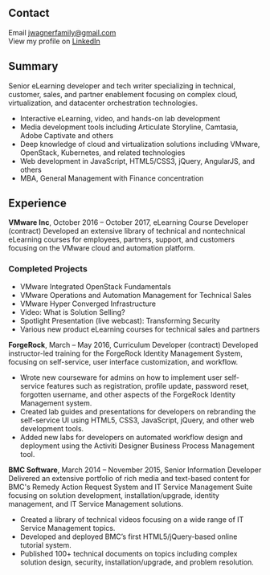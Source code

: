 ## Contact
Email jwagnerfamily@gmail.com<br>
View my profile on 
<a href="https://www.linkedin.com/in/jwagner6/" target="new">LinkedIn</a>

## Summary
Senior eLearning developer and tech writer specializing in technical, customer, sales, and partner enablement focusing on complex cloud, virtualization, and datacenter orchestration technologies.
* Interactive eLearning, video, and hands-on lab development
* Media development tools including Articulate Storyline, Camtasia, Adobe Captivate and others
* Deep knowledge of cloud and virtualization solutions including VMware, OpenStack, Kubernetes, and related technologies
* Web development in JavaScript, HTML5/CSS3, jQuery, AngularJS, and others
* MBA, General Management with Finance concentration

## Experience
**VMware Inc**, October 2016 – October 2017, eLearning Course Developer (contract)
Developed an extensive library of technical and nontechnical eLearning courses for employees, partners, support, and customers focusing on the VMware cloud and automation platform.
### Completed Projects
* VMware Integrated OpenStack Fundamentals
* VMware Operations and Automation Management for Technical Sales
* VMware Hyper Converged Infrastructure
* Video: What is Solution Selling?
* Spotlight Presentation (live webcast): Transforming Security
* Various new product eLearning courses for technical sales and partners

**ForgeRock**, March – May 2016, Curriculum Developer (contract)
Developed instructor-led training for the ForgeRock Identity Management System, focusing on self-service, user interface customization, and workflow.
* Wrote new courseware for admins on how to implement user self-service features such as registration, profile update, password reset, forgotten username, and other aspects of the ForgeRock Identity Management system.
* Created lab guides and presentations for developers on rebranding the self-service UI using HTML5, CSS3, JavaScript, jQuery, and other web development tools.
* Added new labs for developers on automated workflow design and deployment using the Activiti Designer Business Process Management tool.

**BMC Software**, March 2014 – November 2015, Senior Information Developer
Delivered an extensive portfolio of rich media and text-based content for BMC's Remedy Action Request System and IT Service Management Suite focusing on solution development, installation/upgrade, identity management, and IT Service Management solutions.
* Created a library of technical videos focusing on a wide range of IT Service Management topics.
* Developed and deployed BMC’s first HTML5/jQuery-based online tutorial system.
* Published 100+ technical documents on topics including complex solution design, security, installation/upgrade, and problem resolution.


